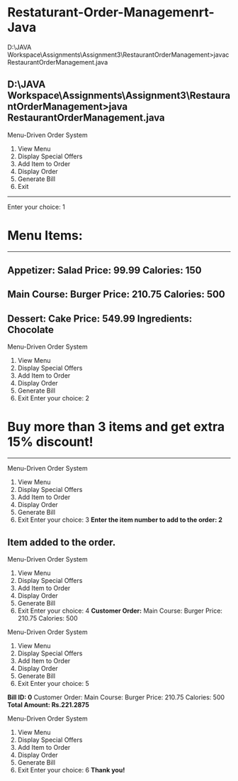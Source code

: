 # Restaturant-Order-Managemenrt-Java



D:\JAVA Workspace\Assignments\Assignment3\RestaurantOrderManagement>javac RestaurantOrderManagement.java

D:\JAVA Workspace\Assignments\Assignment3\RestaurantOrderManagement>java RestaurantOrderManagement.java
--------------------------------------
Menu-Driven Order System
1. View Menu
2. Display Special Offers
3. Add Item to Order
4. Display Order
5. Generate Bill
6. Exit
--------------------------------------
Enter your choice: 1
# Menu Items:
--------------------------------------
Appetizer: Salad
Price: 99.99
Calories: 150
--------------
Main Course: Burger
Price: 210.75
Calories: 500
--------------
Dessert: Cake
Price: 549.99
Ingredients: Chocolate
--------------------------------------
Menu-Driven Order System
1. View Menu
2. Display Special Offers
3. Add Item to Order
4. Display Order
5. Generate Bill
6. Exit
Enter your choice: 2
# Buy more than 3 items and get extra 15% discount!
--------------------------------------
Menu-Driven Order System
1. View Menu
2. Display Special Offers
3. Add Item to Order
4. Display Order
5. Generate Bill
6. Exit
Enter your choice: 3
**Enter the item number to add to the order: 2**
## Item added to the order.

Menu-Driven Order System
1. View Menu
2. Display Special Offers
3. Add Item to Order
4. Display Order
5. Generate Bill
6. Exit
Enter your choice: 4
**Customer Order:**
Main Course: Burger
Price: 210.75
Calories: 500

Menu-Driven Order System
1. View Menu
2. Display Special Offers
3. Add Item to Order
4. Display Order
5. Generate Bill
6. Exit
Enter your choice: 5

**Bill ID: 0**
Customer Order: 
  Main Course: Burger
  Price: 210.75
  Calories: 500
  **Total Amount: Rs.221.2875**

Menu-Driven Order System
1. View Menu
2. Display Special Offers
3. Add Item to Order
4. Display Order
5. Generate Bill
6. Exit
Enter your choice: 6
**Thank you!**

